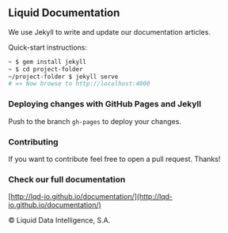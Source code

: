 ## Liquid Documentation

We use Jekyll to write and update our documentation articles.

Quick-start instructions:

```bash
~ $ gem install jekyll
~ $ cd project-folder
~/project-folder $ jekyll serve
# => Now browse to http://localhost:4000
```

### Deploying changes with GitHub Pages and Jekyll

Push to the branch `gh-pages` to deploy your changes.

### Contributing

If you want to contribute feel free to open a pull request. Thanks!

### Check our full documentation

[http://lqd-io.github.io/documentation/](http://lqd-io.github.io/documentation/)

&copy; Liquid Data Intelligence, S.A.
